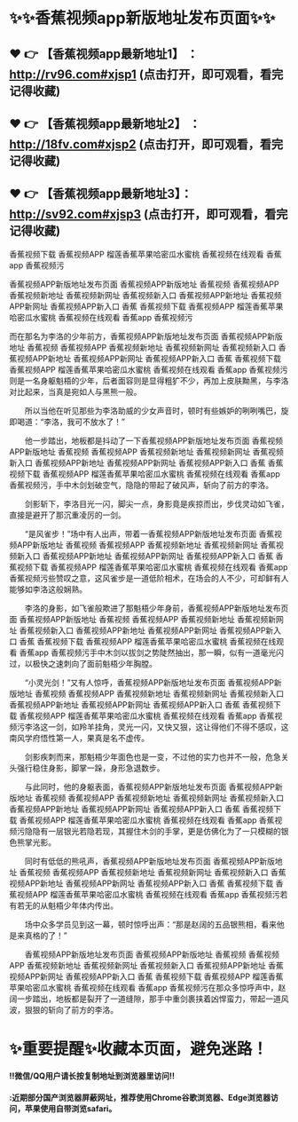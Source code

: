 # :sparkles::sparkles:香蕉视频app新版地址发布页面:sparkles::sparkles:

 :heart: :point_right: 【香蕉视频app最新地址1】 ：http://rv96.com#xjsp1 (点击打开，即可观看，看完记得收藏)
 ------
 :heart: :point_right: 【香蕉视频app最新地址2】 ：http://18fv.com#xjsp2 (点击打开，即可观看，看完记得收藏)
 ------
 :heart: :point_right: 【香蕉视频app最新地址3】： http://sv92.com#xjsp3 (点击打开，即可观看，看完记得收藏)
 ------
香蕉视频下载
香蕉视频APP
榴莲香蕉苹果哈密瓜水蜜桃
香蕉视频在线观看
香蕉app
香蕉视频污

香蕉视频APP新版地址发布页面 香蕉视频APP新版地址 香蕉视频 香蕉视频APP 香蕉视频新地址 香蕉视频新网址 香蕉视频新入口 香蕉视频APP新地址 香蕉视频APP新网址 香蕉视频APP新入口 香蕉  香蕉视频下载 香蕉视频APP 榴莲香蕉苹果哈密瓜水蜜桃 香蕉视频在线观看 香蕉app 香蕉视频污

而在那名为李洛的少年前方，香蕉视频APP新版地址发布页面 香蕉视频APP新版地址 香蕉视频 香蕉视频APP 香蕉视频新地址 香蕉视频新网址 香蕉视频新入口 香蕉视频APP新地址 香蕉视频APP新网址 香蕉视频APP新入口 香蕉  香蕉视频下载 香蕉视频APP 榴莲香蕉苹果哈密瓜水蜜桃 香蕉视频在线观看 香蕉app 香蕉视频污则是一名身躯魁梧的少年，后者面容则是显得粗犷不少，再加上皮肤黝黑，与李洛对比起来，当真是宛如人与黑熊一般。

　　所以当他在听见那些为李洛助威的少女声音时，顿时有些嫉妒的咧咧嘴巴，旋即喝道：“李洛，我可不放水了！”

　　他一步踏出，地板都是抖动了一下香蕉视频APP新版地址发布页面 香蕉视频APP新版地址 香蕉视频 香蕉视频APP 香蕉视频新地址 香蕉视频新网址 香蕉视频新入口 香蕉视频APP新地址 香蕉视频APP新网址 香蕉视频APP新入口 香蕉  香蕉视频下载 香蕉视频APP 榴莲香蕉苹果哈密瓜水蜜桃 香蕉视频在线观看 香蕉app 香蕉视频污，手中木剑划破空气，隐隐的带起了破风声，斩向了前方的李洛。

　　剑影斩下，李洛目光一闪，脚尖一点，身影竟是疾掠而出，步伐灵动如飞雀，直接是避开了那沉重凌厉的一剑。

　　“是风雀步！”场中有人出声，带着一香蕉视频APP新版地址发布页面 香蕉视频APP新版地址 香蕉视频 香蕉视频APP 香蕉视频新地址 香蕉视频新网址 香蕉视频新入口 香蕉视频APP新地址 香蕉视频APP新网址 香蕉视频APP新入口 香蕉  香蕉视频下载 香蕉视频APP 榴莲香蕉苹果哈密瓜水蜜桃 香蕉视频在线观看 香蕉app 香蕉视频污些赞叹之意，这风雀步是一道低阶相术，在场会的人不少，可却鲜有人能够如李洛这般娴熟。

　　李洛的身影，如飞雀般欺进了那魁梧少年身前，香蕉视频APP新版地址发布页面 香蕉视频APP新版地址 香蕉视频 香蕉视频APP 香蕉视频新地址 香蕉视频新网址 香蕉视频新入口 香蕉视频APP新地址 香蕉视频APP新网址 香蕉视频APP新入口 香蕉  香蕉视频下载 香蕉视频APP 榴莲香蕉苹果哈密瓜水蜜桃 香蕉视频在线观看 香蕉app 香蕉视频污手中木剑以拔剑之势陡然抽出，那一瞬，似有一道毫光闪过，以极快之速刺向了面前魁梧少年胸膛。

　　“小灵光剑！”又有人惊呼，香蕉视频APP新版地址发布页面 香蕉视频APP新版地址 香蕉视频 香蕉视频APP 香蕉视频新地址 香蕉视频新网址 香蕉视频新入口 香蕉视频APP新地址 香蕉视频APP新网址 香蕉视频APP新入口 香蕉  香蕉视频下载 香蕉视频APP 榴莲香蕉苹果哈密瓜水蜜桃 香蕉视频在线观看 香蕉app 香蕉视频污李洛这一剑，如羚羊挂角，灵光一闪，又快又狠，这让得他们不得不感叹，这南风学府悟性第一人，果真是名不虚传。

　　剑影疾刺而来，那魁梧少年面色也是一变，不过他的实力也并不一般，危急关头强行稳住身影，脚掌一跺，身形急退数步。

　　与此同时，他的身躯表面，香蕉视频APP新版地址发布页面 香蕉视频APP新版地址 香蕉视频 香蕉视频APP 香蕉视频新地址 香蕉视频新网址 香蕉视频新入口 香蕉视频APP新地址 香蕉视频APP新网址 香蕉视频APP新入口 香蕉  香蕉视频下载 香蕉视频APP 榴莲香蕉苹果哈密瓜水蜜桃 香蕉视频在线观看 香蕉app 香蕉视频污隐隐有一层银光若隐若现，其握住木剑的手掌，更是仿佛化为了一只模糊的银色熊掌光影。

　　同时有低低的熊吼声，香蕉视频APP新版地址发布页面 香蕉视频APP新版地址 香蕉视频 香蕉视频APP 香蕉视频新地址 香蕉视频新网址 香蕉视频新入口 香蕉视频APP新地址 香蕉视频APP新网址 香蕉视频APP新入口 香蕉  香蕉视频下载 香蕉视频APP 榴莲香蕉苹果哈密瓜水蜜桃 香蕉视频在线观看 香蕉app 香蕉视频污若有若无的从魁梧少年体内传出。

　　场中众多学员见到这一幕，顿时惊呼出声：“那是赵阔的五品银熊相，看来他是来真格的了！”

　　香蕉视频APP新版地址发布页面 香蕉视频APP新版地址 香蕉视频 香蕉视频APP 香蕉视频新地址 香蕉视频新网址 香蕉视频新入口 香蕉视频APP新地址 香蕉视频APP新网址 香蕉视频APP新入口 香蕉  香蕉视频下载 香蕉视频APP 榴莲香蕉苹果哈密瓜水蜜桃 香蕉视频在线观看 香蕉app 香蕉视频污在那众多惊呼声中，赵阔一步踏出，地板都是裂开了一道缝隙，那手中重剑裹挟着凶悍蛮力，带起一道风波，狠狠的斩向了前方的李洛。

# :sparkles:重要提醒:sparkles:收藏本页面，避免迷路！
#### ‼️微信/QQ用户请长按复制地址到浏览器里访问‼
#### :近期部分国产浏览器屏蔽网址，推荐使用Chrome谷歌浏览器、Edge浏览器访问，苹果使用自带浏览safari。
